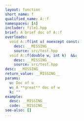 ```yaml
---
layout: function
short_name: f
qualified_name: A::f
namespaces: [A]
includer: file1.hpp
brief: A brief doc of A::f
overloads:
  void A::f(int u) noexcept const:
    desc: __MISSING__
    source: src/test.hpp
  void A::f(double w, int k)  &&:
    desc: __MISSING__
    source: src/test.hpp
desc: __MISSING__
return_value: __MISSING__
params:
  u: Doc of u
  w: A **great** doc of w
  k: ""
example:
  desc: __MISSING__
  code: __MISSING__
see-also: []
...
```

